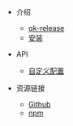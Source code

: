 - 介绍
  - [qk-release]()
  - [安装](installation.md)

- API
  - [自定义配置](api/methods.md)

- 资源链接
  - [Github](https://github.com/YanPanMichael/qk-release)
  - [npm](https://www.npmjs.com/package/qk-release)

